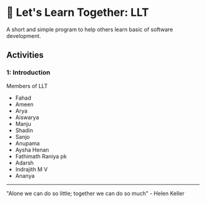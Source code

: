 # 🤝 Let's Learn Together: LLT

A short and simple program to help others learn basic of software development.

## Activities

### 1: Introduction
Members of LLT
- Fahad
- Ameen
- Arya
- Aiswarya
- Manju
- Shadin
- Sanjo
- Anupama
- Aysha Henan
- Fathimath Raniya pk 
- Adarsh  
- Indrajith M V
- Ananya


---

"Alone we can do so little; together we can do so much" - Helen Keller
